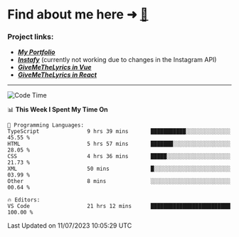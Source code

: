 # Find about me here ➜ [🧑](https://pauabella.dev)

### Project links:
- ***[My Portfolio](https://pauabella.dev)***
- ***[Instafy](https://instafy.me)*** (currently not working due to changes in the Instagram API)
- ***[GiveMeTheLyrics in Vue](https://lyrics.pauabella.dev)***
- ***[GiveMeTheLyrics in React](https://pauabella.dev/GiveMeTheLyrics)***

---
<!--START_SECTION:waka-->
![Code Time](http://img.shields.io/badge/Code%20Time-2%2C308%20hrs%206%20mins-blue)

📊 **This Week I Spent My Time On** 

```text
💬 Programming Languages: 
TypeScript               9 hrs 39 mins       ███████████░░░░░░░░░░░░░░   45.55 % 
HTML                     5 hrs 57 mins       ███████░░░░░░░░░░░░░░░░░░   28.05 % 
CSS                      4 hrs 36 mins       █████░░░░░░░░░░░░░░░░░░░░   21.73 % 
XML                      50 mins             █░░░░░░░░░░░░░░░░░░░░░░░░   03.99 % 
Other                    8 mins              ░░░░░░░░░░░░░░░░░░░░░░░░░   00.64 % 

🔥 Editors: 
VS Code                  21 hrs 12 mins      █████████████████████████   100.00 % 
```


 Last Updated on 11/07/2023 10:05:29 UTC
<!--END_SECTION:waka-->
